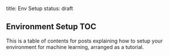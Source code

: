 title: Env Setup
status: draft

## Environment Setup TOC

This is a table of contents for posts explaining how to setup your environment for machine learning, arranged as a tutorial.